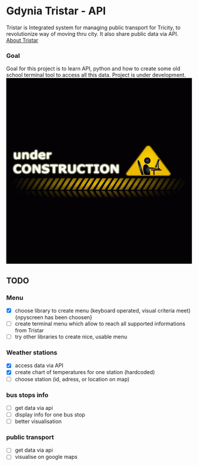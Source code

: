 # Gdynia Tristar - API 
Tristar is Integrated system for managing public transport for Tricity, to revolutionize way of moving thru city.
It also share public data via API.<br>
[About Tristar](https://www.tristar.gdansk.pl/pages/public/information.xhtml)<br>

### Goal
Goal for this project is to learn API, python and how to create some old school terminal tool to access all this data.
Project is under development.
![under development](working-on.gif)



## TODO
### Menu
- [x] choose library to create menu (keyboard operated, visual criteria meet) {npyscreen has been choosen}
- [ ] create terminal menu which allow to reach all supported informations from Tristar
- [ ] try other libraries to create nice, usable menu
### Weather stations
- [x] access data via API
- [x] create chart of temperatures for one station (hardcoded)
- [ ] choose station (id, adress, or location on map)
### bus stops info
- [ ] get data via api
- [ ] display info for one bus stop
- [ ] better visualisation
### public transport
- [ ] get data via api
- [ ] visualise on google maps